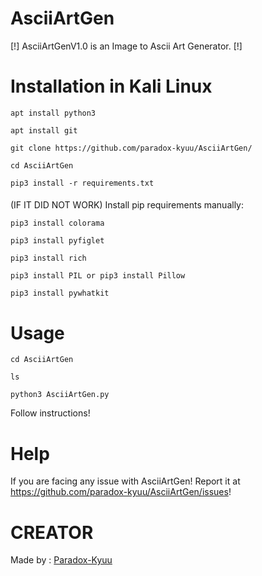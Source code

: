 # AsciiArtGen
[!] AsciiArtGenV1.0 is an Image to Ascii Art Generator. [!]

# Installation in Kali Linux

    apt install python3
    
    apt install git
    
    git clone https://github.com/paradox-kyuu/AsciiArtGen/
    
    cd AsciiArtGen
    
    pip3 install -r requirements.txt 
    
####
(IF IT DID NOT WORK) 
Install pip requirements manually: 

    pip3 install colorama

    pip3 install pyfiglet

    pip3 install rich

    pip3 install PIL or pip3 install Pillow
    
    pip3 install pywhatkit

# Usage
    cd AsciiArtGen

    ls

    python3 AsciiArtGen.py

Follow instructions!

# Help
If you are facing any issue with AsciiArtGen! Report it at https://github.com/paradox-kyuu/AsciiArtGen/issues!


# CREATOR
Made by : [Paradox-Kyuu](https://github.com/paradox-kyuu/) 
